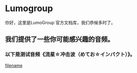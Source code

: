 # Lumogroup
你好，这里是LumoGroup 官方文档库，我们恭候多时了。
## 我们提供了一些你可能感兴趣的音频。
### 以下是测试音频《流星☆冲击波（めてお☆インパクト）》。
[filename](../_media/めてお☆インパクト.mp3 ':include')
